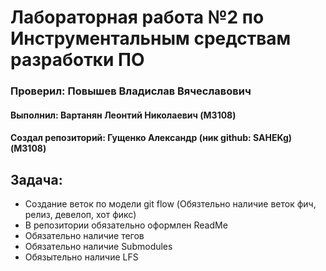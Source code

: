# Лабораторная работа №2 по Инструментальным средствам разработки ПО

### Проверил: Повышев Владислав Вячеславович
#### Выполнил: Вартанян Леонтий Николаевич (M3108)
#### Создал репозиторий: Гущенко Александр (ник github: SAHEKg) (M3108)

## Задача:
* Создание веток по модели git flow (Обязтельно наличие веток фич, релиз, девелоп, хот фикс)
* В репозитории обязательно оформлен ReadMe
* Обязательно наличие тегов
* Обязательно наличие Submodules
* Обязытельно наличие LFS